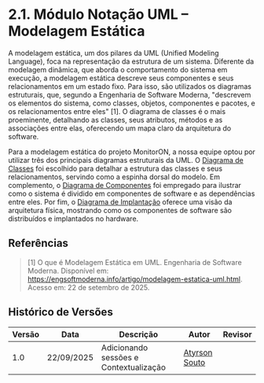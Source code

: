 # 2.1. Módulo Notação UML – Modelagem Estática

A modelagem estática, um dos pilares da UML (Unified Modeling Language), foca na representação da estrutura de um sistema. Diferente da modelagem dinâmica, que aborda o comportamento do sistema em execução, a modelagem estática descreve seus componentes e seus relacionamentos em um estado fixo. Para isso, são utilizados os diagramas estruturais, que, segundo a Engenharia de Software Moderna, "descrevem os elementos do sistema, como classes, objetos, componentes e pacotes, e os relacionamentos entre eles" [1]. O diagrama de classes é o mais proeminente, detalhando as classes, seus atributos, métodos e as associações entre elas, oferecendo um mapa claro da arquitetura do software.

Para a modelagem estática do projeto MonitorON, a nossa equipe optou por utilizar três dos principais diagramas estruturais da UML. O [Diagrama de Classes](./2.1.1DiagramaClasses.md) foi escolhido para detalhar a estrutura das classes e seus relacionamentos, servindo como a espinha dorsal do modelo. Em complemento, o [Diagrama de Componentes](./2.1.3DiagramaComponentes.md) foi empregado para ilustrar como o sistema é dividido em componentes de software e as dependências entre eles. Por fim, o [Diagrama de Implantação](./2.1.2DiagramaImplantacao.md) oferece uma visão da arquitetura física, mostrando como os componentes de software são distribuídos e implantados no hardware.

## Referências

> [1] O que é Modelagem Estática em UML. Engenharia de Software Moderna. Disponível em: https://engsoftmoderna.info/artigo/modelagem-estatica-uml.html. Acesso em: 22 de setembro de 2025.

## Histórico de Versões

| Versão | Data       | Descrição              | Autor                                       | Revisor |
| ------ | ---------- | ---------------------- | ------------------------------------------------------- | ------- |
| 1.0    | 22/09/2025 | Adicionando sessões e Contextualização | [Atyrson Souto](https://github.com/Atyrson) |         |
